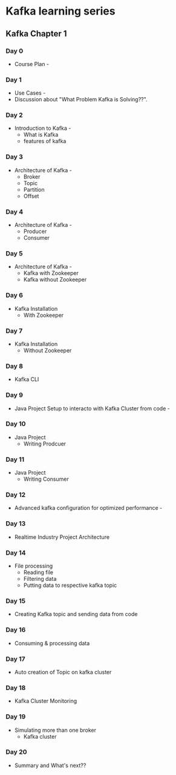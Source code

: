 # Kafka learning series

## Kafka Chapter 1

### Day 0
* Course Plan -
### Day 1
* Use Cases - 
* Discussion about "What Problem Kafka is Solving??".
### Day 2
* Introduction to Kafka - 
  * What is Kafka
  * features of kafka
### Day 3
* Architecture of Kafka - 
   * Broker
   * Topic
   * Partition
   * Offset
### Day 4
* Architecture of Kafka - 
   * Producer
   * Consumer
### Day 5
* Architecture of Kafka - 
   * Kafka with Zookeeper
   * Kafka without Zookeeper
### Day 6
* Kafka Installation
   * With Zookeeper
### Day 7
* Kafka Installation
   * Without Zookeeper
### Day 8
* Kafka CLI
### Day 9
* Java Project Setup to interacto with Kafka Cluster from code - 
### Day 10
* Java Project
   * Writing Prodcuer
### Day 11
* Java Project
   * Writing Consumer
### Day 12
* Advanced kafka configuration for optimized performance - 

### Day 13
* Realtime Industry Project Architecture

### Day 14
* File processing
    * Reading file
	* Filtering data
	* Putting data to respective kafka topic

### Day 15
* Creating Kafka topic and sending data from code

### Day 16
* Consuming & processing data 

### Day 17
* Auto creation of Topic on kafka cluster

### Day 18
* Kafka Cluster Monitoring

### Day 19
* Simulating more than one broker
   * Kafka cluster

### Day 20	
* Summary and What's next??


